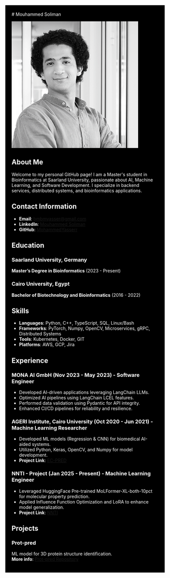 <div style="background-color: black; color: white; padding: 20px;">
# Mouhammed Soliman

![Mouhammed Soliman](mos_400_400.png)

## About Me

Welcome to my personal GitHub page! I am a Master's student in Bioinformatics at Saarland University, passionate about AI, Machine Learning, and Software Development. I specialize in backend services, distributed systems, and bioinformatics applications.

## Contact Information

- **Email**: bmbmyasser@gmail.com
- **LinkedIn**: [Mouhammed Soliman](https://www.linkedin.com/in/mouhammed-soliman/)
- **GitHub**: [MohammedYasserr](https://github.com/MohammedYasserr)

## Education

### Saarland University, Germany
**Master’s Degree in Bioinformatics** (2023 - Present)

### Cairo University, Egypt
**Bachelor of Biotechnology and Bioinformatics** (2016 - 2022)

## Skills

- **Languages**: Python, C++, TypeScript, SQL, Linux/Bash
- **Frameworks**: PyTorch, Numpy, OpenCV, Microservices, gRPC, Distributed Systems
- **Tools**: Kubernetes, Docker, GIT
- **Platforms**: AWS, GCP, Jira

## Experience

### MONA AI GmbH (Nov 2023 - May 2023) - Software Engineer
- Developed AI-driven applications leveraging LangChain LLMs.
- Optimized AI pipelines using LangChain LCEL features.
- Performed data validation using Pydantic for API integrity.
- Enhanced CI/CD pipelines for reliability and resilience.

### AGERI Institute, Cairo University (Oct 2020 - Jun 2021) - Machine Learning Researcher
- Developed ML models (Regression & CNN) for biomedical AI-aided systems.
- Utilized Python, Keras, OpenCV, and Numpy for model development.
- **Project Link**: [EC-PRED](https://github.com/MohammedYasserr/ec-pred)

### NNTI - Project (Jan 2025 - Present) - Machine Learning Engineer
- Leveraged HuggingFace Pre-trained MoLFormer-XL-both-10pct for molecular property prediction.
- Applied Influence Function Optimization and LoRA to enhance model generalization.
- **Project Link**: [NNTI](https://github.com/MohammedYasserr/nnti)

## Projects

### Prot-pred
ML model for 3D protein structure identification.  
**More info**: [Prot-pred Repository](https://github.com/MohammedYasserr/prot-pred)
</div>